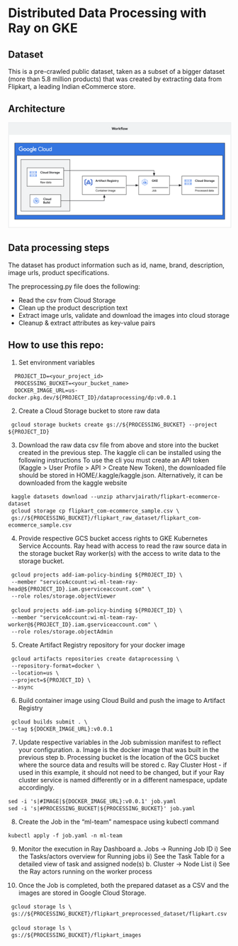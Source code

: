 # Distributed Data Processing with Ray on GKE

## Dataset
This is a pre-crawled public dataset, taken as a subset of a bigger dataset (more than 5.8 million products) that was created by extracting data from Flipkart, a leading Indian eCommerce store.

## Architecture
 ![DataPreprocessing](/ml-platform/docs/images/DataPreprocessing.png)

## Data processing steps

The dataset has product information such as id, name, brand, description, image urls, product specifications. 

The preprocessing.py file does the following:
* Read the csv from Cloud Storage
* Clean up the product description text
* Extract image urls, validate and download the images into cloud storage
* Cleanup & extract attributes as key-value pairs

## How to use this repo:

1. Set environment variables

```
  PROJECT_ID=<your_project_id>
  PROCESSING_BUCKET=<your_bucket_name>
  DOCKER_IMAGE_URL=us-docker.pkg.dev/${PROJECT_ID}/dataprocessing/dp:v0.0.1
```


2. Create a Cloud Storage bucket to store raw data

```
 gcloud storage buckets create gs://${PROCESSING_BUCKET} --project ${PROJECT_ID}
```


3. Download the raw data csv file from above and store into the bucket created in the previous step.
   The kaggle cli can be installed using the following instructions
   To use the cli you must create an API token (Kaggle > User Profile > API > Create New Token), the downloaded file should be stored in HOME/.kaggle/kaggle.json.
   Alternatively, it can be downloaded from the kaggle website

```
 kaggle datasets download --unzip atharvjairath/flipkart-ecommerce-dataset
 gcloud storage cp flipkart_com-ecommerce_sample.csv \
 gs://${PROCESSING_BUCKET}/flipkart_raw_dataset/flipkart_com-ecommerce_sample.csv
```

4. Provide respective GCS bucket access rights to GKE Kubernetes Service Accounts.
   Ray head with access to read the raw source data in the storage bucket
   Ray worker(s) with the access to write data to the storage bucket.

```
 gcloud projects add-iam-policy-binding ${PROJECT_ID} \
 --member "serviceAccount:wi-ml-team-ray-head@${PROJECT_ID}.iam.gserviceaccount.com" \
 --role roles/storage.objectViewer

 gcloud projects add-iam-policy-binding ${PROJECT_ID} \
 --member "serviceAccount:wi-ml-team-ray-worker@${PROJECT_ID}.iam.gserviceaccount.com" \
 --role roles/storage.objectAdmin
```

5. Create Artifact Registry repository for your docker image
```
 gcloud artifacts repositories create dataprocessing \
 --repository-format=docker \
 --location=us \
 --project=${PROJECT_ID} \
 --async
```

6. Build container image using Cloud Build and push the image to Artifact Registry
```
 gcloud builds submit . \
 --tag ${DOCKER_IMAGE_URL}:v0.0.1
```

7. Update respective variables in the Job submission manifest to reflect your configuration.
   a. Image is the docker image that was built in the previous step
   b. Processing bucket is the location of the GCS bucket where the source data and results will be stored
   c. Ray Cluster Host - if used in this example, it should not need to be changed, but if your Ray cluster service is named differently or in a different namespace, update accordingly.

```
sed -i 's|#IMAGE|${DOCKER_IMAGE_URL}:v0.0.1' job.yaml
sed -i 's|#PROCESSING_BUCKET|${PROCESSING_BUCKET}' job.yaml
```

8. Create the Job in the “ml-team” namespace using kubectl command

```
kubectl apply -f job.yaml -n ml-team
```

9. Monitor the execution in Ray Dashboard
    a. Jobs -> Running Job ID
     i) See the Tasks/actors overview for Running jobs
     ii) See the Task Table for a detailed view of task and assigned node(s)
    b. Cluster -> Node List
     i) See the Ray actors running on the worker process

11. Once the Job is completed, both the prepared dataset as a CSV and the images are stored in Google Cloud Storage.
```
 gcloud storage ls \
 gs://${PROCESSING_BUCKET}/flipkart_preprocessed_dataset/flipkart.csv

 gcloud storage ls \
 gs://${PROCESSING_BUCKET}/flipkart_images
```
